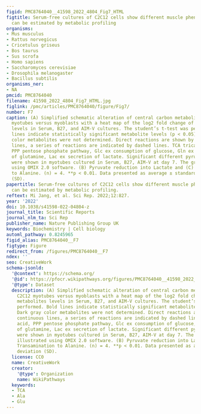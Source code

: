 ```yaml
---
figid: PMC8764040__41598_2022_4804_Fig7_HTML
figtitle: Serum-free cultures of C2C12 cells show different muscle phenotypes which
  can be estimated by metabolic profiling
organisms:
- Mus musculus
- Rattus norvegicus
- Cricetulus griseus
- Bos taurus
- Sus scrofa
- Homo sapiens
- Saccharomyces cerevisiae
- Drosophila melanogaster
- Bacillus subtilis
organisms_ner:
- NA
pmcid: PMC8764040
filename: 41598_2022_4804_Fig7_HTML.jpg
figlink: /pmc/articles/PMC8764040/figure/Fig7/
number: F7
caption: (A) Simplified schematic alteration of central carbon metabolism in C2C12
  myotubes versus myoblasts with a heat map of the log2 fold change of average metabolites
  levels in Serum, B27, and AIM-V cultures. The student’s t-test was performed. Bold
  lines indicate statistically significant metabolite levels (p < 0.05). Dark gray
  color metabolites were not determined. Direct reactions are shown by continuous
  lines, a series of reactions are indicated by dashed lines. TCA tricarboxylic acid,
  PPP pentose phosphate pathway, Glc ex consumption of glucose, Gln ex consumption
  of glutamine, Lac ex secretion of lactate. Significant different pyruvate metabolisms
  were shown in myotubes cultured in Serum, B27, AIM-V at day 7. The graphs were illustrated
  using OMIX 2.0 software. (B) Pyruvate reduction into Lactate and (C) Transamination
  to Alanine. (n) = 4. **p < 0.01. Data presented as average ± standard deviation
  (SD).
papertitle: Serum-free cultures of C2C12 cells show different muscle phenotypes which
  can be estimated by metabolic profiling.
reftext: Mi Jang, et al. Sci Rep. 2022;12:827.
year: '2022'
doi: 10.1038/s41598-022-04804-z
journal_title: Scientific Reports
journal_nlm_ta: Sci Rep
publisher_name: Nature Publishing Group UK
keywords: Biochemistry | Cell biology
automl_pathway: 0.8245965
figid_alias: PMC8764040__F7
figtype: Figure
redirect_from: /figures/PMC8764040__F7
ndex: ''
seo: CreativeWork
schema-jsonld:
  '@context': https://schema.org/
  '@id': https://pfocr.wikipathways.org/figures/PMC8764040__41598_2022_4804_Fig7_HTML.html
  '@type': Dataset
  description: (A) Simplified schematic alteration of central carbon metabolism in
    C2C12 myotubes versus myoblasts with a heat map of the log2 fold change of average
    metabolites levels in Serum, B27, and AIM-V cultures. The student’s t-test was
    performed. Bold lines indicate statistically significant metabolite levels (p < 0.05).
    Dark gray color metabolites were not determined. Direct reactions are shown by
    continuous lines, a series of reactions are indicated by dashed lines. TCA tricarboxylic
    acid, PPP pentose phosphate pathway, Glc ex consumption of glucose, Gln ex consumption
    of glutamine, Lac ex secretion of lactate. Significant different pyruvate metabolisms
    were shown in myotubes cultured in Serum, B27, AIM-V at day 7. The graphs were
    illustrated using OMIX 2.0 software. (B) Pyruvate reduction into Lactate and (C)
    Transamination to Alanine. (n) = 4. **p < 0.01. Data presented as average ± standard
    deviation (SD).
  license: CC0
  name: CreativeWork
  creator:
    '@type': Organization
    name: WikiPathways
  keywords:
  - TCA
  - Ala
  - Glu
---
```

